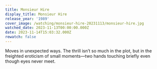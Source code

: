 ```yaml
---
title: Monsieur Hire
display_title: Monsieur Hire
release_year: '1989'
cover_image: /watching/monsieur-hire-20231113/monsieur-hire.jpg
watched_date: 2023-11-13T00:00:00.000Z
date: 2023-11-14T15:03:32.000Z
rewatch: false
---
```

Moves in unexpected ways. The thrill isn’t so much in the plot, but in the freighted eroticism of small moments—two hands touching briefly even though eyes never meet.

